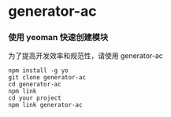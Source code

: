 # generator-ac
### 使用 yeoman 快速创建模块

为了提高开发效率和规范性，请使用 generator-ac

```shell
npm install -g yo
git clone generator-ac
cd generator-ac
npm link
cd your project
npm link generator-ac
